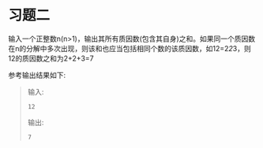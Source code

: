 # 习题二

输入一个正整数n(n>1)，输出其所有质因数(包含其自身)之和。如果同一个质因数在n的分解中多次出现，则该和也应当包括相同个数的该质因数，如12=2*2*3，则12的质因数之和为2+2+3=7

参考输出结果如下:

> 输入:
>
> ```
> 12
> ```
>
> 输出:
> 
> ```
> 7
> ```